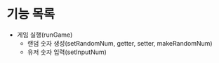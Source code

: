 # 기능 목록

* 게임 실행(runGame)
    * 랜덤 숫자 생성(setRandomNum, getter, setter, makeRandomNum)
    * 유저 숫자 입력(setInputNum)